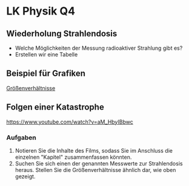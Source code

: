 # LK Physik Q4

## Wiederholung Strahlendosis

- Welche Möglichkeiten der Messung radioaktiver Strahlung gibt es?
- Erstellen wir eine Tabelle

## Beispiel für Grafiken

[Größenverhältnisse](groessenverhältnisse.svg)

## Folgen einer Katastrophe

https://www.youtube.com/watch?v=aM_HbyIBbwc

### Aufgaben

1. Notieren Sie die Inhalte des Films, sodass Sie im Anschluss die einzelnen "Kapitel" zusammenfassen könnten.
2. Suchen Sie sich einen der genannten Messwerte zur Strahlendosis heraus. Stellen Sie die Größenverhältnisse ähnlich dar, wie oben gezeigt.